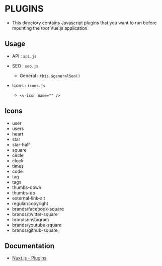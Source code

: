 # PLUGINS

* This directory contains Javascript plugins that you want to run before mounting the root Vue.js application.

## Usage
* API : `api.js`

* SEO : `seo.js`
  * General : `this.$generalSeo()`

* Icons : `icons.js`
  * `<v-icon name="" />`

## Icons
* user
* users
* heart
* star
* star-half
* square
* circle
* clock
* times
* code
* tag
* tags
* thumbs-down
* thumbs-up
* external-link-alt
* regular/copyright
* brands/facebook-square
* brands/twitter-square
* brands/instagram
* brands/youtube-square
* brands/github-square


## Documentation
* [Nuxt.js - Plugins](https://nuxtjs.org/guide/plugins)
